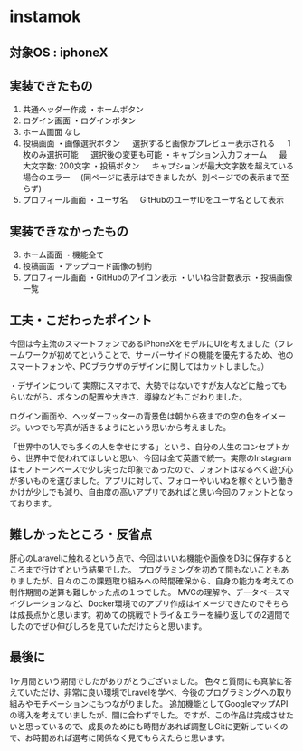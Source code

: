 # instamok

## 対象OS : iphoneX

## 実装できたもの

1. 共通ヘッダー作成
・ホームボタン
2. ログイン画面
・ログインボタン
3. ホーム画面
なし
4. 投稿画面
・画像選択ボタン
　 選択すると画像がプレビュー表示される
　 1枚のみ選択可能
　 選択後の変更も可能
・キャプション入力フォーム
　 最大文字数: 200文字
・投稿ボタン
　 キャプションが最大文字数を超えている場合のエラー
  　(同ページに表示はできましたが、別ページでの表示まで至らず)
5. プロフィール画面
・ユーザ名
　 GitHubのユーザIDをユーザ名として表示
  
## 実装できなかったもの
3. ホーム画面
・機能全て
4. 投稿画面
・アップロード画像の制約
5. プロフィール画面
・GitHubのアイコン表示
・いいね合計数表示
・投稿画像一覧

## 工夫・こだわったポイント
今回は今主流のスマートフォンであるiPhoneXをモデルにUIを考えました（フレームワークが初めてということで、サーバーサイドの機能を優先するため、他のスマートフォンや、PCブラウザのデザインに関してはカットしました。）

・デザインについて
実際にスマホで、大勢ではないですが友人などに触ってもらいながら、ボタンの配置や大きさ、導線などもこだわりました。

ログイン画面や、ヘッダーフッターの背景色は朝から夜までの空の色をイメージ。いつでも写真が活きるようにという思いから考えました。

「世界中の1人でも多くの人を幸せにする」という、自分の人生のコンセプトから、世界中で使われてほしいと思い、今回は全て英語で統一。実際のInstagramはモノトーンベースで少し尖った印象であったので、フォントはなるべく遊び心が多いものを選びました。アプリに対して、フォローやいいねを稼ぐという働きかけが少しでも減り、自由度の高いアプリであればと思い今回のフォントとなっております。

## 難しかったところ・反省点
肝心のLaravelに触れるという点で、今回はいいね機能や画像をDBに保存するところまで行けずという結果でした。
プログラミングを初めて間もないこともありましたが、日々のこの課題取り組みへの時間確保から、自身の能力を考えての制作期間の逆算も難しかった点の１つでした。
MVCの理解や、データベースマイグレーションなど、Docker環境でのアプリ作成はイメージできたのでそちらは成長点かと思います。初めての挑戦でトライ＆エラーを繰り返しての2週間でしたのでぜひ伸びしろを見ていただけたらと思います。

## 最後に
1ヶ月間という期間でしたがありがとうございました。
色々と質問にも真摯に答えていただけ、非常に良い環境でLravelを学べ、今後のプログラミングへの取り組みやモチベーションにもつながりました。
追加機能としてGoogleマップAPIの導入を考えていましたが、間に合わずでした。ですが、この作品は完成させたいと思っているので、成長のためにも時間があれば調整しGitに更新していくので、お時間あれば選考に関係なく見てもらえたらと思います。
